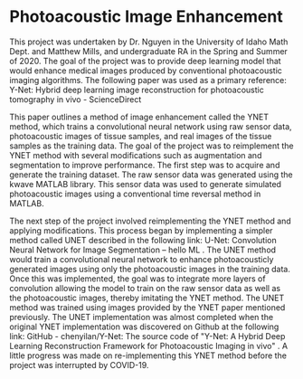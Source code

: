 # Photoacoustic Image Enhancement
This project was undertaken by Dr. Nguyen in the University of Idaho Math Dept. and Matthew Mills, and undergraduate RA in the Spring and Summer of 2020. The goal of the project was to provide deep learning model that would enhance medical images produced by conventional photoacoustic imaging algorithms. The following paper was used as a primary reference:
Y-Net: Hybrid deep learning image reconstruction for photoacoustic tomography in vivo - ScienceDirect

This paper outlines a method of image enhancement called the YNET method, which trains a convolutional neural network using raw sensor data, photoacoustic images of tissue samples, and real images of the tissue samples as the training data. The goal of the project was to reimplement the YNET method with several modifications such as augmentation and segmentation to improve performance. The first step was to acquire and generate the training dataset. The raw sensor data was generated using the kwave MATLAB library. This sensor data was used to generate simulated photoacoustic images using a conventional time reversal method in MATLAB.

The next step of the project involved reimplementing the YNET method and applying modifications. This process began by implementing a simpler method called UNET described in the following link: U-Net: Convolution Neural Network for Image Segmentation – hello ML . The UNET method would train a convolutional neural network to enhance photoacousticly generated images using only the photoacoustic images in the training data. Once this was implemented, the goal was to integrate more layers of convolution allowing the model to train on the raw sensor data as well as the photoacoustic images, thereby imitating the YNET method. The UNET method was trained using images provided by the YNET paper mentioned previously. The UNET implementation was almost completed when the original YNET implementation was discovered on Github at the following link: GitHub - chenyilan/Y-Net: The source code of "Y-Net: A Hybrid Deep Learning Reconstruction Framework for Photoacoustic Imaging in vivo" . A little progress was made on re-implementing this YNET method before the project was interrupted by COVID-19.




